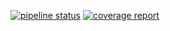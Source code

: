 [![pipeline status](https://gitlab.com/omae-app/omae/badges/develop/pipeline.svg)](https://gitlab.com/omae-app/omae/commits/develop)
[![coverage report](https://gitlab.com/omae-app/omae/badges/develop/coverage.svg)](https://gitlab.com/omae-app/omae/commits/develop)
